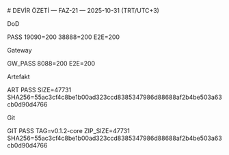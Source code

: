 \# DEVİR ÖZETİ — FAZ-21 — 2025-10-31 (TRT/UTC+3)



DoD

PASS 19090=200 38888=200 E2E=200



Gateway

GW\_PASS 8088=200 E2E=200



Artefakt

ART PASS SIZE=47731 SHA256=55ac3cf4c8be1b00ad323ccd8385347986d88688af2b4be503a63cb0d90d4766



Git

GIT PASS TAG=v0.1.2-core ZIP\_SIZE=47731 SHA256=55ac3cf4c8be1b00ad323ccd8385347986d88688af2b4be503a63cb0d90d4766



